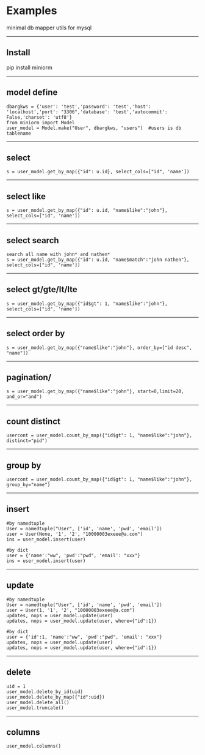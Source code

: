 Examples
============

minimal db mapper utils for mysql

-----------
Install
-----------
pip install miniorm

-----------
model define
-----------
    dbargkws = {'user': 'test','password': 'test','host': 'localhost','port': "3306",'database': 'test','autocommit': False,'charset': 'utf8'}
    from miniorm import Model
    user_model = Model.make("User", dbargkws, "users")  #users is db tablename

-----------
select
-----------
    s = user_model.get_by_map({"id": u.id}, select_cols=["id", 'name'])

-----------
select like
-----------
    s = user_model.get_by_map({"id": u.id, "name$like":"john"}, select_cols=["id", 'name'])

-----------
select search
-----------
    search all name with john* and nathen*
    s = user_model.get_by_map({"id": u.id, "name$match":"john nathen"}, select_cols=["id", 'name'])

-----------
select gt/gte/lt/lte
-----------
    s = user_model.get_by_map({"id$gt": 1, "name$like":"john"}, select_cols=["id", 'name'])

-----------
select order by
-----------
    s = user_model.get_by_map({"name$like":"john"}, order_by=["id desc", "name"])

-----------
pagination/
-----------
    s = user_model.get_by_map({"name$like":"john"}, start=0,limit=20, and_or="and")

-----------
count distinct
-----------
    usercont = user_model.count_by_map({"id$gt": 1, "name$like":"john"}, distinct="pid")

-----------
group by
-----------
    usercont = user_model.count_by_map({"id$gt": 1, "name$like":"john"}, group_by="name")

-----------
insert
-----------
    #by namedtuple
    User = namedtuple("User", ['id', 'name', 'pwd', 'email'])
    user = User(None, '1', '2', "10000003exeee@a.com")
    ins = user_model.insert(user)

    #by dict
    user = {'name':"ww", 'pwd':"pwd", 'email': "xxx"}
    ins = user_model.insert(user)

-----------
update
-----------
    #by namedtuple
    User = namedtuple("User", ['id', 'name', 'pwd', 'email'])
    user = User(1, '1', '2', "10000003exeee@a.com")
    updates, nops = user_model.update(user)
    updates, nops = user_model.update(user, where={"id":1})

    #by dict
    user = {'id':1, 'name':"ww", 'pwd':"pwd", 'email': "xxx"}
    updates, nops = user_model.update(user)
    updates, nops = user_model.update(user, where={"id":1})

-----------
delete
-----------
    uid = 1
    user_model.delete_by_id(uid)
    user_model.delete_by_map({"id":uid})
    user_model.delete_all()
    user_model.truncate()

-----------
columns
-----------
    user_model.columns()